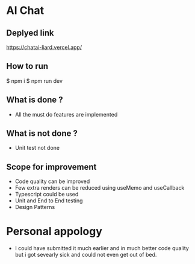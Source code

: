 # AI Chat

## Deplyed link 
https://chatai-liard.vercel.app/

## How to run 

$ npm i 
$ npm run dev 

## What is done ? 
* All the must do features are implemented 

## What is not done ?
* Unit test not done

##  Scope for improvement
* Code quality can be improved
* Few extra renders can be reduced using useMemo and useCallback
* Typescript could be used
* Unit and End to End testing
* Design Patterns

# Personal appology
* I could have submitted it much earlier and in much better code quality but i got sevearly sick and could not even get out of bed.
